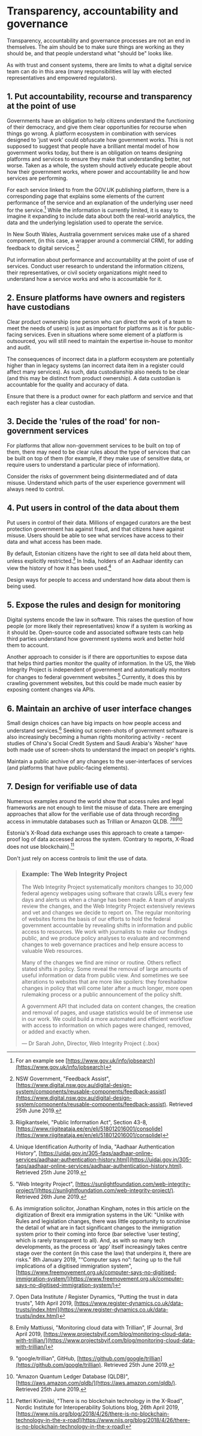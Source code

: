 # Transparency, accountability and governance

Transparency, accountability and governance processes are not an end in themselves. The aim should be to make sure things are working as they should be, and that people understand what "should be" looks like.

As with trust and consent systems, there are limits to what a digital service team can do in this area (many responsibilities will lay with elected representatives and empowered regulators).

## 1. Put accountability, recourse and transparency at the point of use

Governments have an obligation to help citizens understand the functioning of their democracy, and give them clear opportunities for recourse when things go wrong. A platform ecosystem in combination with services designed to 'just work' could obfuscate how government works. This is not supposed to suggest that people have a brilliant mental model of how government works today, but there is an obligation on teams designing platforms and services to ensure they make that understanding better, not worse. Taken as a whole, the system should actively educate people about how their government works, where power and accountability lie and how services are performing.

For each service linked to from the GOV.UK publishing platform, there is a corresponding page that explains some elements of the current performance of the service and an explanation of the underlying user need for the service.[^1] While the information is currently limited, it is easy to imagine it expanding to include data about both the real-world analytics, the data and the underlying legislation used to operate the service.

In New South Wales, Australia government services make use of a shared component, (in this case, a wrapper around a commercial CRM), for adding feedback to digital services.[^2]

Put information about performance and accountability at the point of use of services. Conduct user research to understand the information citizens, their representatives, or civil society organizations might need to understand how a service works and who is accountable for it.

## 2. Ensure platforms have owners and registers have custodians

Clear product ownership (one person who can direct the work of a team to meet the needs of users) is just as important for platforms as it is for public-facing services. Even in situations where some element of a platform is outsourced, you will still need to maintain the expertise in-house to monitor and audit.

The consequences of incorrect data in a platform ecosystem are potentially higher than in legacy systems (an incorrect data item in a register could affect many services). As such, data custodianship also needs to be clear (and this may be distinct from product ownership). A data custodian is accountable for the quality and accuracy of data.

Ensure that there is a product owner for each platform and service and that each register has a clear custodian.

## 3. Decide the 'rules of the road' for non-government services

For platforms that allow non-government services to be built on top of them, there may need to be clear rules about the type of services that can be built on top of them (for example, if they make use of sensitive data, or require users to understand a particular piece of information).

Consider the risks of government being disintermediated and of data misuse. Understand which parts of the user experience government will always need to control.

## 4. Put users in control of the data about them

Put users in control of their data. Millions of engaged curators are the best protection government has against fraud, and that citizens have against misuse. Users should be able to see what services have access to their data and what access has been made.

By default, Estonian citizens have the right to see _all_ data held about them, unless explicitly restricted.[^3] In India, holders of an Aadhaar identity can view the history of how it has been used.[^4]

Design ways for people to access and understand how data about them is being used.
 
## 5. Expose the rules and design for monitoring

Digital systems encode the law in software. This raises the question of how people (or more likely their representatives) know if a system is working as it should be. Open-source code and associated software tests can help third parties understand how government systems work and better hold them to account.

Another approach to consider is if there are opportunities to expose data that helps third parties monitor the quality of information. In the US, the Web Integrity Project is independent of government and automatically monitors for changes to federal government websites.[^5] Currently, it does this by crawling government websites, but this could be made much easier by exposing content changes via APIs.

## 6. Maintain an archive of user interface changes

Small design choices can have big impacts on how people access and understand services.[^6] Seeking out screen-shots of government software is also increasingly becoming a human rights monitoring activity - recent studies of China's Social Credit System and Saudi Arabia's 'Absher' have both made use of screen-shots to understand the impact on people's rights.

Maintain a public archive of any changes to the user-interfaces of services (and platforms that have public-facing elements).

## 7. Design for verifiable use of data

Numerous examples around the world show that access rules and legal frameworks are not enough to limit the misuse of data. There are emerging approaches that allow for the verifiable use of data through recording access in immutable databases such as Trillian or Amazon QLDB. [^7][^8][^9][^10]

Estonia's X-Road data exchange uses this approach to create a tamper-proof log of data accessed across the system. (Contrary to reports, X-Road does not use blockchain).[^11]

Don't just rely on access controls to limit the use of data.

> ### Example: The Web Integrity Project
> 
> The Web Integrity Project systematically monitors changes to 30,000 federal agency webpages using software that crawls URLs every few days and alerts us when a change has been made. A team of analysts review the changes, and the Web Integrity Project extensively reviews and vet and changes we decide to report on. The regular monitoring of websites forms the basis of our efforts to hold the federal government accountable by revealing shifts in information and public access to resources. We work with journalists to make our findings public, and we produce policy analyses to evaluate and recommend changes to web governance practices and help ensure access to valuable Web resources.
> 
> Many of the changes we find are minor or routine. Others reflect stated shifts in policy. Some reveal the removal of large amounts of useful information or data from public view.  And sometimes we see alterations to websites that are more like spoilers: they foreshadow changes in policy that will come later after a much longer, more open rulemaking process or a public announcement of the policy shift.
> 
> A government API that included data on content changes, the creation and removal of pages, and usage statistics would be of immense use in our work. We could build a more automated and efficient workflow with access to information on which pages were changed, removed, or added and exactly when.
> 
> — Dr Sarah John, Director, Web Integrity Project 
{:.box}

[^1]:   For an example see [https://www.gov.uk/info/jobsearch](https://www.gov.uk/info/jobsearch)

[^2]:   NSW Government, "Feedback Assist", [https://www.digital.nsw.gov.au/digital-design-system/components/reusable-components/feedback-assist](https://www.digital.nsw.gov.au/digital-design-system/components/reusable-components/feedback-assist). Retrieved 25th June 2019.

[^3]:   Riigikantselei, "Public Information Act", Section 43-8, [https://www.riigiteataja.ee/en/eli/518012016001/consolide](https://www.riigiteataja.ee/en/eli/518012016001/consolide)

[^4]:   Unique Identification Authority of India, "Aadhaar Authentication History", [https://uidai.gov.in/305-faqs/aadhaar-online-services/aadhaar-authentication-history.html](https://uidai.gov.in/305-faqs/aadhaar-online-services/aadhaar-authentication-history.html). Retrieved 25th June 2019.

[^5]:   "Web Integrity Project", [https://sunlightfoundation.com/web-integrity-project/](https://sunlightfoundation.com/web-integrity-project/). Retrieved 26th June 2019.

[^6]:   As immigration solicitor, Jonathan Kingham, notes in this article on the digitization of Brexit era immigration systems in the UK:
  "Unlike with Rules and legislation changes, there was little opportunity to scrutinise the detail of what are in fact significant changes to the immigration system prior to their coming into force (bar selective ‘user testing’, which is rarely transparent to all). And, as with so many tech developments, as the process or ‘app’ itself increasingly takes centre stage over the content (in this case the law) that underpins it, there are risks." 8th January 2019, "“Computer says no”: facing up to the full implications of a digitised immigration system", [https://www.freemovement.org.uk/computer-says-no-digitised-immigration-system/](https://www.freemovement.org.uk/computer-says-no-digitised-immigration-system/)

[^7]:   Open Data Institute / Register Dynamics, "Putting the trust in data trusts", 14th April 2019, [https://www.register-dynamics.co.uk/data-trusts/index.html](https://www.register-dynamics.co.uk/data-trusts/index.html)

[^8]:   Emily Mattiussi, "Monitoring cloud data with Trillian", IF Journal, 3rd April 2019, [https://www.projectsbyif.com/blog/monitoring-cloud-data-with-trillian/](https://www.projectsbyif.com/blog/monitoring-cloud-data-with-trillian/)

[^9]:   "google/trillian", GitHub, [https://github.com/google/trillian](https://github.com/google/trillian). Retrieved 25th June 2019.

[^10]:  "Amazon Quantum Ledger Database (QLDB)", [https://aws.amazon.com/qldb/](https://aws.amazon.com/qldb/). Retrieved 25th June 2019.

[^11]:  Petteri Kivimäki, "There is no blockchain technology in the X-Road", Nordic Institute for Interoperability Solutions blog, 26th April 2019,  [https://www.niis.org/blog/2018/4/26/there-is-no-blockchain-technology-in-the-x-road](https://www.niis.org/blog/2018/4/26/there-is-no-blockchain-technology-in-the-x-road)
